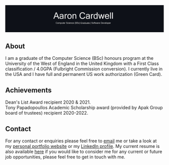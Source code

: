 <img src="https://github.com/AaronEC/AaronEC/blob/main/images/Banner.jpg?raw=true" alt="Banner">

<h2>About</h2>
<p>I am a graduate of the Computer Science (BSc) honours program at the University of the West of England in the United Kingdom with a First Class classification / 4.0GPA (Fulbright Commission conversion). I currently live in the USA and I have full and permanent US work authorization (Green Card).</p>

<h2>Achievements</h2>
<p>Dean's List Award recipient 2020 & 2021. <br>
Tony Papadopoullos Academic Scholarship award (provided by Apak Group board of trustees) recipient 2020-2022.</p>

<h2>Contact</h2>
<p>For any contact or enquiries please feel free to <a href="mailto:aaron.cardwell29@gmail.com">email</a> me or take a look at my <a href="https://aaroncardwell.dev/">personal portfolio website</a> or my <a href="https://www.linkedin.com/in/aaronecardwell/">LinkedIn profile</a>. My current resume is also available <a href="https://drive.google.com/file/d/1tkxweKPO0CY8Cp0_-J_dcx932hlipaOr/view?usp=sharing">here</a> if you would like to consider me for any current or future job opportunities, please feel free to get in touch with me.
